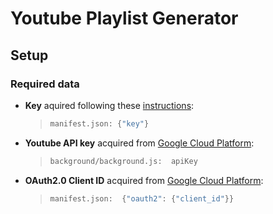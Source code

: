 # Youtube Playlist Generator

## Setup

### Required data

- **Key** aquired following these [instructions](https://developer.chrome.com/apps/manifest/key):

  > ```bash
  > manifest.json: {"key"}
  > ```

- **Youtube API key** acquired from [Google Cloud Platform](https://console.cloud.google.com):

  > ```bash
  > background/background.js:  apiKey
  > ```

- **OAuth2.0 Client ID** acquired from [Google Cloud Platform](https://console.cloud.google.com):

  > ```bash
  > manifest.json:  {"oauth2": {"client_id"}}
  > ```
